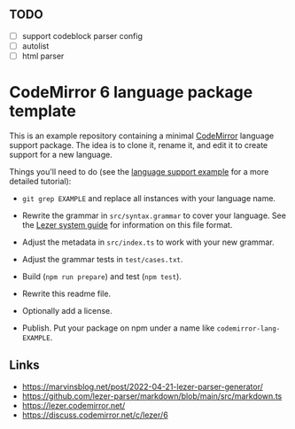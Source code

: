 ## TODO

- [ ] support codeblock parser config
- [ ] autolist
- [ ] html parser

# CodeMirror 6 language package template

This is an example repository containing a minimal [CodeMirror](https://codemirror.net/6/) language support package. The idea is to clone it, rename it, and edit it to create support for a new language.

Things you'll need to do (see the [language support example](https://codemirror.net/6/examples/lang-package/) for a more detailed tutorial):

- `git grep EXAMPLE` and replace all instances with your language name.

- Rewrite the grammar in `src/syntax.grammar` to cover your language. See the [Lezer system guide](https://lezer.codemirror.net/docs/guide/#writing-a-grammar) for information on this file format.

- Adjust the metadata in `src/index.ts` to work with your new grammar.

- Adjust the grammar tests in `test/cases.txt`.

- Build (`npm run prepare`) and test (`npm test`).

- Rewrite this readme file.

- Optionally add a license.

- Publish. Put your package on npm under a name like `codemirror-lang-EXAMPLE`.

## Links

- https://marvinsblog.net/post/2022-04-21-lezer-parser-generator/
- https://github.com/lezer-parser/markdown/blob/main/src/markdown.ts
- https://lezer.codemirror.net/
- https://discuss.codemirror.net/c/lezer/6
